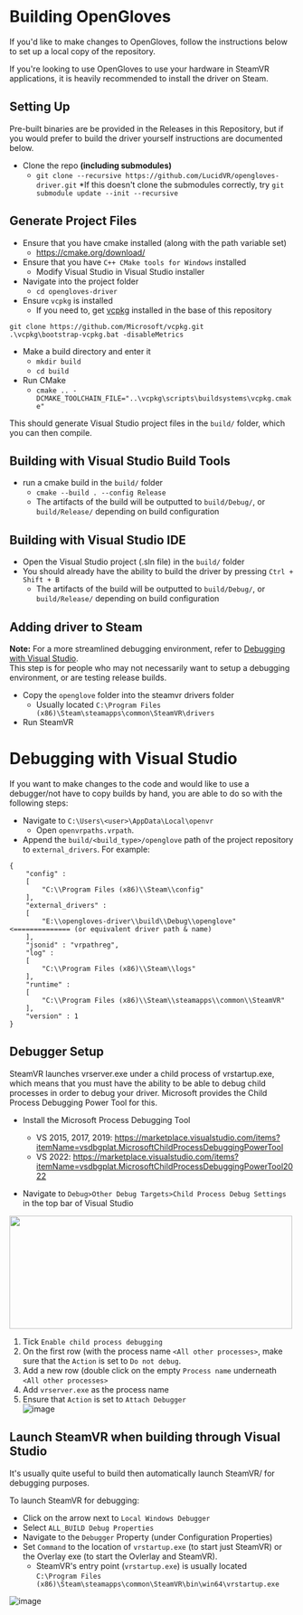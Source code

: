 # Building OpenGloves
If you'd like to make changes to OpenGloves, follow the instructions below to set up a local copy of the repository.

If you're looking to use OpenGloves to use your hardware in SteamVR applications, it is heavily recommended to install the driver on Steam.

## Setting Up
Pre-built binaries are be provided in the Releases in this Repository, but if you would prefer to build the driver yourself instructions are documented below.

* Clone the repo **(including submodules)**
  * `git clone --recursive https://github.com/LucidVR/opengloves-driver.git` 
    *If this doesn't clone the submodules correctly, try `git submodule update --init --recursive`   

## Generate Project Files
* Ensure that you have cmake installed (along with the path variable set)
  * https://cmake.org/download/
* Ensure that you have `C++ CMake tools for Windows` installed
  * Modify Visual Studio in Visual Studio installer
* Navigate into the project folder
  * `cd opengloves-driver`
* Ensure `vcpkg` is installed
	* If you need to, get [vcpkg](https://vcpkg.io/en/getting-started.html) installed in the base of this repository
```
git clone https://github.com/Microsoft/vcpkg.git
.\vcpkg\bootstrap-vcpkg.bat -disableMetrics
```
* Make a build directory and enter it
    * `mkdir build`
    * `cd build`
* Run CMake
  * `cmake .. -DCMAKE_TOOLCHAIN_FILE="..\vcpkg\scripts\buildsystems\vcpkg.cmake"`

This should generate Visual Studio project files in the `build/` folder, which you can then compile.

## Building with Visual Studio Build Tools
* run a cmake build in the `build/` folder
  * `cmake --build . --config Release`
  * The artifacts of the build will be outputted to `build/Debug/`, or `build/Release/` depending on build configuration

## Building with Visual Studio IDE
* Open the Visual Studio project (.sln file) in the `build/` folder
* You should already have the ability to build the driver by pressing `Ctrl + Shift + B`
  * The artifacts of the build will be outputted to `build/Debug/`, or `build/Release/` depending on build configuration

## Adding driver to Steam
**Note:** For a more streamlined debugging environment, refer to [Debugging with Visual Studio](https://github.com/LucidVR/opengloves-driver/blob/develop/BUILDING.md#debugging-with-visual-studio).  
This step is for people who may not necessarily want to setup a debugging environment, or are testing release builds.  
* Copy the `openglove` folder into the steamvr drivers folder
  * Usually located `C:\Program Files (x86)\Steam\steamapps\common\SteamVR\drivers`
* Run SteamVR

# Debugging with Visual Studio  
If you want to make changes to the code and would like to use a debugger/not have to copy builds by hand, you are able to do so with the following steps:

* Navigate to `C:\Users\<user>\AppData\Local\openvr`
  * Open `openvrpaths.vrpath`.
* Append the `build/<build_type>/openglove` path of the project repository to `external_drivers`. For example:

```
{
	"config" : 
	[
		"C:\\Program Files (x86)\\Steam\\config"
	],
	"external_drivers" : 
	[
		"E:\\opengloves-driver\\build\\Debug\\openglove" <============== (or equivalent driver path & name)
	],
	"jsonid" : "vrpathreg",
	"log" : 
	[
		"C:\\Program Files (x86)\\Steam\\logs"
	],
	"runtime" : 
	[
		"C:\\Program Files (x86)\\Steam\\steamapps\\common\\SteamVR"
	],
	"version" : 1
}
```

## Debugger Setup
SteamVR launches vrserver.exe under a child process of vrstartup.exe, which means that you must have the ability to be able to debug child processes in order to debug your driver. Microsoft provides the Child Process Debugging Power Tool for this.
* Install the Microsoft Process Debugging Tool
  * VS 2015, 2017, 2019: https://marketplace.visualstudio.com/items?itemName=vsdbgplat.MicrosoftChildProcessDebuggingPowerTool
  * VS 2022: https://marketplace.visualstudio.com/items?itemName=vsdbgplat.MicrosoftChildProcessDebuggingPowerTool2022

* Navigate to `Debug>Other Debug Targets>Child Process Debug Settings` in the top bar of Visual Studio<br>
<img src="https://user-images.githubusercontent.com/39023874/154146932-2a8b08e8-b2a8-43e6-b043-55202c1e2fbe.png" width="500" height="200" >
<br>

1. Tick `Enable child process debugging`
2. On the first row (with the process name `<All other processes>`, make sure that the `Action` is set to `Do not debug`.  
3. Add a new row (double click on the empty `Process name` underneath `<All other processes>`
4. Add `vrserver.exe` as the process name 
5. Ensure that `Action` is set to `Attach Debugger` <br>
![image](https://user-images.githubusercontent.com/39023874/154147019-390ee21d-cce4-406c-987a-0b824ec32146.png)

## Launch SteamVR when building through Visual Studio
It's usually quite useful to build then automatically launch SteamVR/ for debugging purposes.  

To launch SteamVR for debugging:  
* Click on the arrow next to `Local Windows Debugger`
* Select `ALL_BUILD Debug Properties`
* Navigate to the `Debugger` Property (under Configuration Properties)
* Set `Command` to the location of `vrstartup.exe` (to start just SteamVR) or the Overlay exe (to start the Ovlerlay and SteamVR).
    * SteamVR's entry point (`vrstartup.exe`) is usually located<br> `C:\Program Files (x86)\Steam\steamapps\common\SteamVR\bin\win64\vrstartup.exe`

![image](https://user-images.githubusercontent.com/39023874/154147592-4e55fc13-73cb-4814-ad43-4abecb4fc3f6.png)
